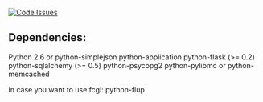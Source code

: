 [![Code Issues](https://www.quantifiedcode.com/api/v1/project/93a458066fab4194bcb717a0e0ce4ceb/badge.svg)](https://www.quantifiedcode.com/app/project/93a458066fab4194bcb717a0e0ce4ceb)

Dependencies:
-------------

Python 2.6 or python-simplejson
python-application
python-flask (>= 0.2)
python-sqlalchemy (>= 0.5)
python-psycopg2
python-pylibmc or python-memcached

In case you want to use fcgi:
python-flup

